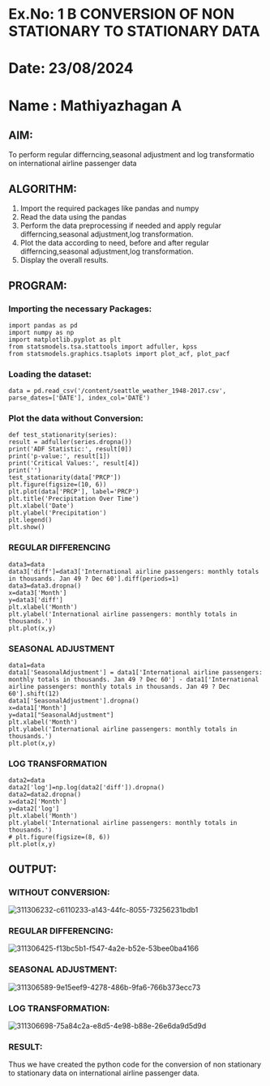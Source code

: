 # Ex.No: 1 B                    CONVERSION OF NON STATIONARY TO STATIONARY DATA
# Date: 23/08/2024
# Name : Mathiyazhagan A
## AIM:
To perform regular differncing,seasonal adjustment and log transformatio on international airline passenger data

## ALGORITHM:
1. Import the required packages like pandas and numpy
2. Read the data using the pandas
3. Perform the data preprocessing if needed and apply regular differncing,seasonal adjustment,log transformation.
4. Plot the data according to need, before and after regular differncing,seasonal adjustment,log transformation.
5. Display the overall results.
   
## PROGRAM:
### Importing the necessary Packages:
```
import pandas as pd
import numpy as np
import matplotlib.pyplot as plt
from statsmodels.tsa.stattools import adfuller, kpss
from statsmodels.graphics.tsaplots import plot_acf, plot_pacf
```

### Loading the dataset:
```
data = pd.read_csv('/content/seattle_weather_1948-2017.csv', parse_dates=['DATE'], index_col='DATE')
```

### Plot the data without Conversion:
```
def test_stationarity(series):
result = adfuller(series.dropna())
print('ADF Statistic:', result[0])
print('p-value:', result[1])
print('Critical Values:', result[4])
print('')
test_stationarity(data['PRCP'])
plt.figure(figsize=(10, 6))
plt.plot(data['PRCP'], label='PRCP')
plt.title('Precipitation Over Time')
plt.xlabel('Date')
plt.ylabel('Precipitation')
plt.legend()
plt.show()

```

### REGULAR DIFFERENCING
```
data3=data
data3['diff']=data3['International airline passengers: monthly totals in thousands. Jan 49 ? Dec 60'].diff(periods=1)
data3=data3.dropna()
x=data3['Month']
y=data3['diff']
plt.xlabel('Month')
plt.ylabel('International airline passengers: monthly totals in thousands.')
plt.plot(x,y)
```

### SEASONAL ADJUSTMENT
```
data1=data
data1['SeasonalAdjustment'] = data1['International airline passengers: monthly totals in thousands. Jan 49 ? Dec 60'] - data1['International airline passengers: monthly totals in thousands. Jan 49 ? Dec 60'].shift(12)
data1['SeasonalAdjustment'].dropna()
x=data1['Month']
y=data1["SeasonalAdjustment"]
plt.xlabel('Month')
plt.ylabel('International airline passengers: monthly totals in thousands.')
plt.plot(x,y)
```

### LOG TRANSFORMATION
```
data2=data
data2['log']=np.log(data2['diff']).dropna()
data2=data2.dropna()
x=data2['Month']
y=data2['log']
plt.xlabel('Month')
plt.ylabel('International airline passengers: monthly totals in thousands.')
# plt.figure(figsize=(8, 6)) 
plt.plot(x,y)
```

## OUTPUT:
### WITHOUT CONVERSION:

![311306232-c6110233-a143-44fc-8055-73256231bdb1](https://github.com/user-attachments/assets/cb057271-a9d2-4089-ad0d-69417fd42f5c)


### REGULAR DIFFERENCING:

![311306425-f13bc5b1-f547-4a2e-b52e-53bee0ba4166](https://github.com/user-attachments/assets/57987a20-78bb-4741-9e3e-2fa8b73ca0bc)


### SEASONAL ADJUSTMENT:

![311306589-9e15eef9-4278-486b-9fa6-766b373ecc73](https://github.com/user-attachments/assets/89773311-261e-4ce4-a889-e514fac33361)


### LOG TRANSFORMATION:
![311306698-75a84c2a-e8d5-4e98-b88e-26e6da9d5d9d](https://github.com/user-attachments/assets/64c7b67e-ba0c-4d76-a237-64defc0ee98f)



### RESULT:
Thus we have created the python code for the conversion of non stationary to stationary data on international airline passenger
data.
